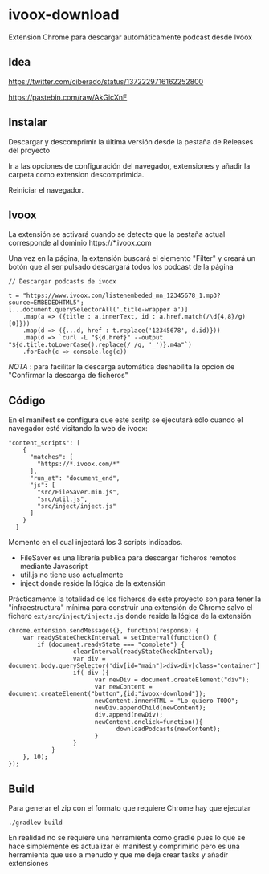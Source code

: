 # ivoox-download

Extension Chrome para descargar automáticamente podcast desde Ivoox

## Idea

https://twitter.com/ciberado/status/1372229716162252800

https://pastebin.com/raw/AkGicXnF

## Instalar

Descargar y descomprimir la última versión desde la pestaña de Releases del proyecto

Ir a las opciones de configuración del navegador, extensiones y añadir la carpeta como
extension descomprimida.

Reiniciar el navegador.

## Ivoox

La extensión se activará cuando se detecte que la pestaña actual corresponde al dominio
https://*.ivoox.com 

Una vez en la página, la extensión buscará el elemento "Filter" y creará un botón que al ser
pulsado descargará todos los podcast de la página

```
// Descargar podcasts de ivoox

t = "https://www.ivoox.com/listenembeded_mn_12345678_1.mp3?source=EMBEDEDHTML5";
[...document.querySelectorAll('.title-wrapper a')]
	.map(a => ({title : a.innerText, id : a.href.match(/\d{4,8}/g)[0]}))
	.map(d => ({...d, href : t.replace('12345678', d.id)}))
	.map(d => `curl -L "${d.href}" --output "${d.title.toLowerCase().replace(/ /g, '_')}.m4a"`)
	.forEach(c => console.log(c))
```

*NOTA* : para facilitar la descarga automática deshabilita la opción de "Confirmar la descarga de ficheros"

## Código

En el manifest se configura que este scritp se ejecutará sólo cuando el navegador esté visitando la web de ivoox:

```
"content_scripts": [
    {
      "matches": [
        "https://*.ivoox.com/*"
      ],      
      "run_at": "document_end",
      "js": [
        "src/FileSaver.min.js",
        "src/util.js",
        "src/inject/inject.js"
      ]
    }
  ]
```

Momento en el cual injectará los 3 scripts indicados.

- FileSaver es una librería publica para descargar ficheros remotos mediante Javascript
- util.js no tiene uso actualmente
- inject donde reside la lógica de la extensión

Prácticamente la totalidad de los ficheros de este proyecto son para tener la "infraestructura" mínima para construir una extensión
de Chrome salvo el fichero `ext/src/inject/injects.js` donde reside la lógica de la extensión

```
chrome.extension.sendMessage({}, function(response) {
	var readyStateCheckInterval = setInterval(function() {
		if (document.readyState === "complete") {		
                  clearInterval(readyStateCheckInterval);                  
                  var div = document.body.querySelector('div[id="main"]>div>div[class="container"]')
                  if( div ){
                        var newDiv = document.createElement("div");
                        var newContent = document.createElement("button",{id:"ivoox-download"});
                        newContent.innerHTML = "Lo quiero TODO";
                        newDiv.appendChild(newContent);
                        div.append(newDiv);
                        newContent.onclick=function(){
                              downloadPodcasts(newContent);
                        }
                  }
            }
	}, 10);
});
```

## Build

Para generar el zip con el formato que requiere Chrome hay que ejecutar

`./gradlew build`

En realidad no se requiere una herramienta como gradle pues lo que se hace simplemente es actualizar el manifest y comprimirlo pero es una
herramienta que uso a menudo y que me deja crear tasks y añadir extensiones 

